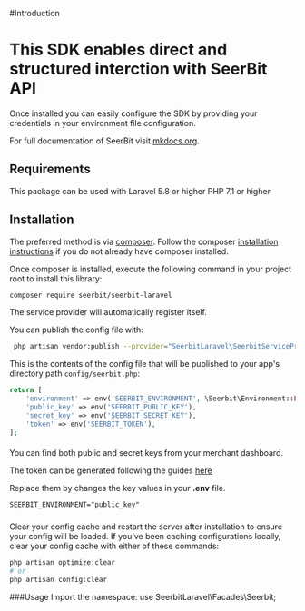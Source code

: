 #Introduction

# This SDK enables direct and structured interction with SeerBit API

Once installed you can easily configure the SDK by providing your credentials in your environment file configuration.

For full documentation of SeerBit visit [mkdocs.org](https://www.docs.seerbit.com).


## Requirements
This package can be used with Laravel 5.8 or higher
PHP 7.1 or higher

## Installation

The preferred method is via [composer](https://getcomposer.org). Follow the composer
[installation instructions](https://getcomposer.org/doc/00-intro.md) if you do not already have
composer installed.

Once composer is installed, execute the following command in your project root to install this library:

```bash
composer require seerbit/seerbit-laravel
```

The service provider will automatically register itself.

You can publish the config file with:
```bash
 php artisan vendor:publish --provider="SeerbitLaravel\SeerbitServiceProvider" --tag="config"
```
This is the contents of the config file that will be published to your app's directory path `config/seerbit.php`:
```php
return [
    'environment' => env('SEERBIT_ENVIRONMENT', \Seerbit\Environment::LIVE),
    'public_key' => env('SEERBIT_PUBLIC_KEY'),
    'secret_key' => env('SEERBIT_SECRET_KEY'),
    'token' => env('SEERBIT_TOKEN'),
];

```

####
You can find both public and secret keys from your merchant dashboard. 

The token can be generated following the guides [here](https://doc.seerbit.com/getstarted/authentication)

Replace them by changes the key values in your **.env** file.

`SEERBIT_ENVIRONMENT="public_key"`

###
Clear your config cache and restart the server after installation to ensure your config will be loaded. If you’ve been caching configurations locally, clear your config cache with either of these commands:

```bash
php artisan optimize:clear
# or
php artisan config:clear
```

###Usage
Import the namespace: 
use SeerbitLaravel\Facades\Seerbit;
